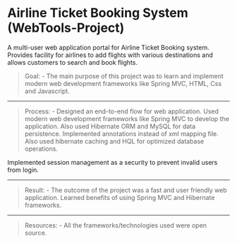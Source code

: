 # Airline Ticket Booking System (WebTools-Project)
A multi-user web application portal for Airline Ticket Booking system. Provides facility for airlines to add flights with various destinations and allows customers to search and book flights.

>Goal: -
The main purpose of this project was to learn and implement modern web development frameworks like Spring MVC, HTML, Css and Javascript.

<hr>

>Process: -
Designed an end-to-end flow for web application. Used modern web development frameworks like Spring MVC to develop the application. Also used Hibernate ORM and MySQL for data persistence. Implemented annotations instead of xml mapping file. Also used hibernate caching and HQL for optimized database operations.

Implemented session management as a security to prevent invalid users from login.

<hr>

>Result: -
The outcome of the project was a fast and user friendly web application. Learned benefits of using Spring MVC and Hibernate frameworks.

<hr>

>Resources: -
All the frameworks/technologies used were open source.

